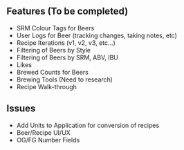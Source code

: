 ## Features (To be completed)
- SRM Colour Tags for Beers 
- User Logs for Beer (tracking changes, taking notes, etc)
- Recipe Iterations (v1, v2, v3, etc...)
- Filtering of Beers by Style
- Filtering of Beers by SRM, ABV, IBU
- Likes
- Brewed Counts for Beers
- Brewing Tools (Need to research)
- Recipe Walk-through

## Issues
- Add Units to Application for conversion of recipes
- Beer/Recipe UI/UX
- OG/FG Number Fields